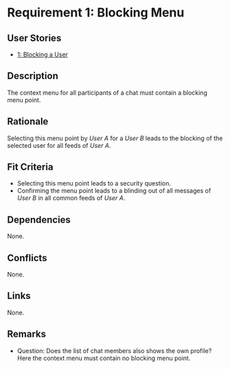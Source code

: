 # Requirement 1: Blocking Menu

## User Stories

- [1: Blocking a User](https://github.com/status-im/ideas/active/39-chat-moderation/user-stories/us-1-blocking-a-user.md)

## Description

The context menu for all participants of a chat must contain a blocking menu point.

## Rationale

Selecting this menu point by *User A* for a *User B* leads to the blocking of the
selected user for all feeds of *User A*.

## Fit Criteria

- Selecting this menu point leads to a security question.
- Confirming the menu point leads to a blinding out of all messages of
  *User B* in all common feeds of *User A*.

## Dependencies

None.

## Conflicts

None.

## Links

None.

## Remarks

- Question: Does the list of chat members also shows the own profile? Here the
  context menu must contain no blocking menu point.
